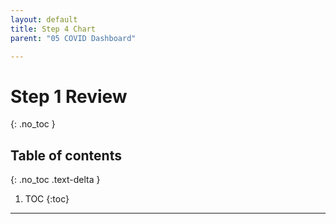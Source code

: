 ```yaml
---
layout: default
title: Step 4 Chart
parent: "05 COVID Dashboard"

---
```


# Step 1 Review
{: .no_toc }

## Table of contents
{: .no_toc .text-delta }

1. TOC
{:toc}

---
